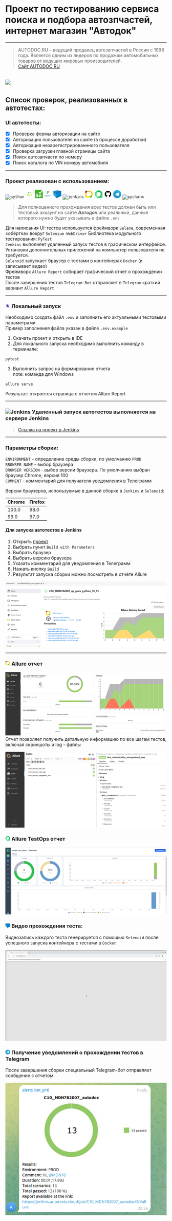 # Проект по тестированию сервиса поиска и подбора автозпчастей, интернет магазин "Автодок"

----
> AUTODOC.RU – ведущий продавец автозапчастей в России с 1998 года. Является одним из лидеров по продажам автомобильных
> товаров от ведущих мировых производителей.  
> [Сайт AUTODOC.RU](https://www.autodoc.ru/)

![](https://github.com/MDN78/qa_guru_python_10_15/blob/master/assets/autodoc_main_page.PNG)
----

## Список проверок, реализованных в автотестах:

### UI автотесты:

- [x] Проверка формы авторизации на сайте
- [x] Авторизация пользователя на сайте (в процессе доработки)
- [x] Авторизация незарегестрированнного пользователя
- [x] Проверка загрузки главной страницы сайта
- [x] Поиск автозапчасти по номеру
- [x] Поиск каталога по VIN номеру автомобиля

----

### Проект реализован с использованием:

<p  align="left">
<code><img width="5%" title="python" src="https://cdn.jsdelivr.net/gh/devicons/devicon@latest/icons/python/python-original.svg"></code>
<code><img width="5%" title="selene" src="https://github.com/MDN78/MDN78/blob/main/assets/selene.png"></code>
<code><img width="5%" title="selenium" src="https://github.com/MDN78/MDN78/blob/main/assets/selenium.png"></code>
<code><img width="5%" title="pytest" src="https://github.com/MDN78/MDN78/blob/main/assets/pytest.png"></code>
<code><img width="5%" title="selenoid" src="https://github.com/MDN78/MDN78/blob/main/assets/selenoid.png"></code>
<code><img width="5%" title="jenkins" src="https://cdn.jsdelivr.net/gh/devicons/devicon@latest/icons/jenkins/jenkins-original.svg"></code>
<code><img width="5%" title="allure" src="https://github.com/MDN78/MDN78/blob/main/assets/allure_report.png"></code>
<code><img width="5%" title="alluretestops" src="https://github.com/MDN78/MDN78/blob/main/assets/allure_testops.png"></code>
<code><img width="5%" title="github" src="https://github.com/MDN78/MDN78/blob/main/assets/github.png"></code>  
<code><img width="5%" title="telegram" src="assets/tg.png"></code>   
<code><img width="5%" title="pycharm" src="https://cdn.jsdelivr.net/gh/devicons/devicon@latest/icons/pycharm/pycharm-original.svg"></code>  


> Для полноценного прохождения всех тестов должен быть или тестовый аккаунт на сайте ***Автодок*** или реальный, данные
> которого нужно будет указывать в файле
`.env`
>
Для написания UI-тестов используется фреймворк `Selene`, современная «обёртка» вокруг `Selenium WebDriver`
Библиотека модульного тестирования: `PyTest`  
`Jenkins` выполняет удаленный запуск тестов в графическом интерфейсе. Установки дополнительных приложений на компьютер
пользователя не требуется.  
`Selenoid` запускает браузер с тестами в контейнерах `Docker` (и записывает видео)  
Фреймворк `Allure Report` собирает графический отчет о прохождении тестов  
После завершения тестов `Telegram Bot` отправляет в `Telegram` краткий вариант `Allure Report`

----

### <img width="3%" title="pc" src="assets/pc.jpg"> Локальный запуск

Необходимо создать файл `.env` и заполнить его актуальными тестовыми параметрами.  
Пример заполнения файла указан в файле `.env.example`

1) Скачать проект и открыть в IDE
2) Для локального запуска необходимо выполнить команду в терминале:

```commandline
pytest
```

3) Выполнить запрос на формирование отчета  
   note: команда для Windows

```commandline
allure serve
```

Результат: откроется страница с отчетом Allure Report

----

### <img width="3%" title="Jenkins" src="https://cdn.jsdelivr.net/gh/devicons/devicon@latest/icons/jenkins/jenkins-original.svg"> Удаленный запуск автотестов выполняется на сервере Jenkins

> <a target="_blank" href="https://jenkins.autotests.cloud/job/C10_MDN782007_autodoc_test_project/">Ссылка на проект в
> Jenkins</a>

----

### Параметры сборки:

`ENVIRONMENT` - определение среды сборки, по умолчанию `PROD`  
`BROWSER NAME` - выбор браузера  
`BROWSER VERSION` - выбор версии браузера. По умолчанию выбран браузер Chrome, версия 100  
`COMMENT` - комментарий для получателя уведомления в Телеграмм

Версии браузеров, используемые в данной сборке в `Jenkins` и `Selenoid`:

| Chrome | Firefox |
|--------|---------|
| 100.0  | 98.0    |
| 99.0   | 97.0    |

#### Для запуска автотестов в Jenkins

1. Открыть <a target="_blank" href="https://jenkins.autotests.cloud/job/C10_MDN782007_autodoc_test_project/">проект</a>
2. Выбрать пункт `Build with Parameters`
3. Выбрать браузер
4. Выбрать версию браузера
4. Указать комментарий для уведомления в Телеграмм
5. Нажать кнопку `Build`
6. Результат запуска сборки можно посмотреть в отчёте Allure

![image](assets/jenkins_main_page.PNG)

----

### <img width="3%" title="Allure report" src="https://github.com/MDN78/MDN78/blob/main/assets/allure_report.png"> Allure отчет

![image](assets/allure_report.PNG)
Отчет позволяет получить детальную информацию по все шагам тестов, включая скриншоты и log - файлы

![image](assets/allure_report_suits.PNG)

### <img width="3%" title="Allure testops" src="https://github.com/MDN78/MDN78/blob/main/assets/allure_testops.png"> Allure TestOps отчет

![image](assets/allure_testops_report.PNG)   

### <img width="3%" title="Allure report" src="https://github.com/MDN78/MDN78/blob/main/assets/selenoid.png"> Видео прохождения теста:

Видеозапись каждого теста генерируется с помощью `Selenoid` после успешного запуска контейнера c тестами в `Docker`.

![image](assets/test_example.gif)

### <img width="3%" title="Allure report" src="assets/tg.png"> Получение уведомлений о прохождении тестов в Telegram

После завершения сборки специальный Telegram-бот отправляет сообщение с отчетом.  

![image](assets/telegramm_report.PNG)  






